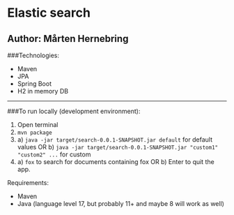 # Elastic search
Author: Mårten Hernebring
----------------------------------------------------
###Technologies:
* Maven
* JPA
* Spring Boot
* H2 in memory DB
----------------------------------------------------
###To run locally (development environment):
1. Open terminal
2. `mvn package`
3. a) `java -jar target/search-0.0.1-SNAPSHOT.jar default` for default values OR
 b) `java -jar target/search-0.0.1-SNAPSHOT.jar "custom1" "custom2" ...` for custom
4. a) `fox` to search for documents containing fox OR
b) Enter to quit the app.

Requirements:
* Maven
* Java (language level 17, but probably 11+ and maybe 8 will work as well)